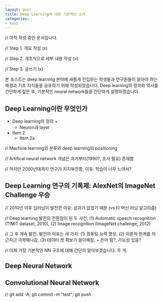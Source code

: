 ```yaml
---
layout: post
title: Deep Learning에 대한 기본적인 소개
categories:
- test
---
```

// 아직 작성 중인 문서입니다.

// Step 1. 개요 작성 (x)

// Step 2. 개조식으로 세부 내용 작성 (x)

// Step 3. 글쓰기 (x)

본 포스트는 deep learning 분야에 새롭게 진입하는 학생들과 연구원들이 알아야 하는 배경과 기초 지식들을 공유하기 위해 작성되었습니다. Deep learning의 정의와 역사를 간단하게 짚은 후, 기본적인 neural network들을 간단하게 설명하겠습니다.

## Deep Learning이란 무엇인가

* Deep learning의 정의
  +
  + Neuron과 layer
* Item 2
  + Item 2a

// Machine learning의 분류와 deep learning의 positioning

// Artifical neural network 개념은 과거부터(1990?, 조사 필요) 존재함

// 하지만 2000년대까지 연구가 지지부진함, 이유: 학습이 너무 느려서?

## Deep Learning 연구의 기폭제: AlexNet의 ImageNet Challenge 우승

// 2010년 이후 딥러닝이 발전한 이유: 성과가 있었기 때문 (vs 타 머신 러닝 알고리즘)

// Deep learning 발전의 전환점이 된 두 사건: (1) Automatic speech recognition (TIMIT dataset, 2010), (2) Image recognition (ImageNet challenge, 2012)

// 그 후 계속 발전. 발전의 이유는 세 가지: (1) 컴퓨팅 능력 향상, (2) 이론적 한계를 차근차근 극복해나감, (3) 데이터 셋 확보가 용이해짐, + 돈이 됨?, 가능성 있음?

// 이제 가장 기본적인 NN 구조에 대해 간단히 알아보겠습니다. 두 개.

## Deep Neural Network


## Convolutional Neural Network





// git add -A; git commit -m "test"; git push
